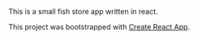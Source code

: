 This is a small fish store app written in react.

This project was bootstrapped with [Create React App](https://github.com/facebookincubator/create-react-app).
